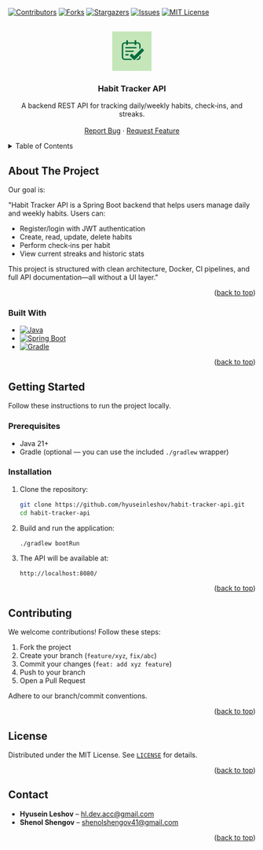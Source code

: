 <a id="readme-top"></a>

<!-- PROJECT SHIELDS -->
[![Contributors][contributors-shield]][contributors-url]
[![Forks][forks-shield]][forks-url]
[![Stargazers][stars-shield]][stars-url]
[![Issues][issues-shield]][issues-url]
[![MIT License][license-shield]][license-url]



<!-- PROJECT LOGO -->
<br />
<div align="center">
  <a href="https://github.com/hyuseinleshov/habit-tracker-api">
    <img src="images/logo.png" alt="Habit Tracker Logo" width="80" height="80">
  </a>

<h3 align="center">Habit Tracker API</h3>

  <p align="center">
    A backend REST API for tracking daily/weekly habits, check‑ins, and streaks.
    <br />
    <br />
    <a href="https://github.com/hyuseinleshov/habit-tracker-api/issues/new?labels=bug">Report Bug</a>
    &middot;
    <a href="https://github.com/hyuseinleshov/habit-tracker-api/issues/new?labels=enhancement">Request Feature</a>
  </p>
</div>



<!-- TABLE OF CONTENTS -->
<details>
  <summary>Table of Contents</summary>
  <ol>
    <li><a href="#about-the-project">About The Project</a>
        <ul>
          <li><a href="#built-with">Built With</a></li>
        </ul>
    </li>
    <li><a href="#getting-started">Getting Started</a>
        <ul>
          <li><a href="#prerequisites">Prerequisites</a></li>
          <li><a href="#installation">Installation</a></li>
        </ul>
    </li>
    <li><a href="#contributing">Contributing</a></li>
    <li><a href="#license">License</a></li>
    <li><a href="#contact">Contact</a></li>
  </ol>
</details>



<!-- ABOUT THE PROJECT -->
## About The Project

Our goal is:

"Habit Tracker API is a Spring Boot backend that helps users manage daily and weekly habits. Users can:
- Register/login with JWT authentication
- Create, read, update, delete habits
- Perform check‑ins per habit
- View current streaks and historic stats

This project is structured with clean architecture, Docker, CI pipelines, and full API documentation—all without a UI layer."

<p align="right">(<a href="#readme-top">back to top</a>)</p>



<!-- BUILT WITH -->
### Built With

* [![Java][java-shield]][java-url]
* [![Spring Boot][spring-boot-shield]][spring-boot-url]
* [![Gradle][gradle-shield]][gradle-url]

<p align="right">(<a href="#readme-top">back to top</a>)</p>



<!-- GETTING STARTED -->
## Getting Started

Follow these instructions to run the project locally.

### Prerequisites

* Java 21+
* Gradle (optional — you can use the included `./gradlew` wrapper)

### Installation

1. Clone the repository:

    ```bash
    git clone https://github.com/hyuseinleshov/habit-tracker-api.git
    cd habit-tracker-api
    ```

2. Build and run the application:

    ```bash
    ./gradlew bootRun
    ```

3. The API will be available at:

    ```
    http://localhost:8080/
    ```

<p align="right">(<a href="#readme-top">back to top</a>)</p>



<!-- CONTRIBUTING -->
## Contributing

We welcome contributions! Follow these steps:

1. Fork the project
2. Create your branch (`feature/xyz`, `fix/abc`)
3. Commit your changes (`feat: add xyz feature`)
4. Push to your branch
5. Open a Pull Request

Adhere to our branch/commit conventions.

<p align="right">(<a href="#readme-top">back to top</a>)</p>



<!-- LICENSE -->
## License

Distributed under the MIT License. See [`LICENSE`](LICENSE) for details.

<p align="right">(<a href="#readme-top">back to top</a>)</p>



<!-- CONTACT -->
## Contact

- **Hyusein Leshov** – hl.dev.acc@gmail.com
- **Shenol Shengov** – shenolshengov41@gmail.com

<p align="right">(<a href="#readme-top">back to top</a>)</p>



<!-- MARKDOWN LINKS & IMAGES -->
[contributors-shield]: https://img.shields.io/github/contributors/hyuseinleshov/habit-tracker-api.svg?style=for-the-badge
[contributors-url]: https://github.com/hyuseinleshov/habit-tracker-api/graphs/contributors
[forks-shield]: https://img.shields.io/github/forks/hyuseinleshov/habit-tracker-api.svg?style=for-the-badge
[forks-url]: https://github.com/hyuseinleshov/habit-tracker-api/network/members
[stars-shield]: https://img.shields.io/github/stars/hyuseinleshov/habit-tracker-api.svg?style=for-the-badge
[stars-url]: https://github.com/hyuseinleshov/habit-tracker-api/stargazers
[issues-shield]: https://img.shields.io/github/issues/hyuseinleshov/habit-tracker-api.svg?style=for-the-badge
[issues-url]: https://github.com/hyuseinleshov/habit-tracker-api/issues
[license-shield]: https://img.shields.io/github/license/hyuseinleshov/habit-tracker-api.svg?style=for-the-badge
[license-url]: https://github.com/hyuseinleshov/habit-tracker-api/blob/main/LICENSE
[java-shield]: https://img.shields.io/badge/Java-DE0A26?logo=openjdk&logoColor=white&style=for-the-badge
[java-url]: https://www.oracle.com/java/
[spring-boot-shield]: https://img.shields.io/badge/Spring%20Boot-6DB33F?logo=springboot&logoColor=white&style=for-the-badge
[spring-boot-url]: https://spring.io/projects/spring-boot
[gradle-shield]: https://img.shields.io/badge/Gradle-02303A?logo=gradle&logoColor=white&style=for-the-badge
[gradle-url]: https://gradle.org/
